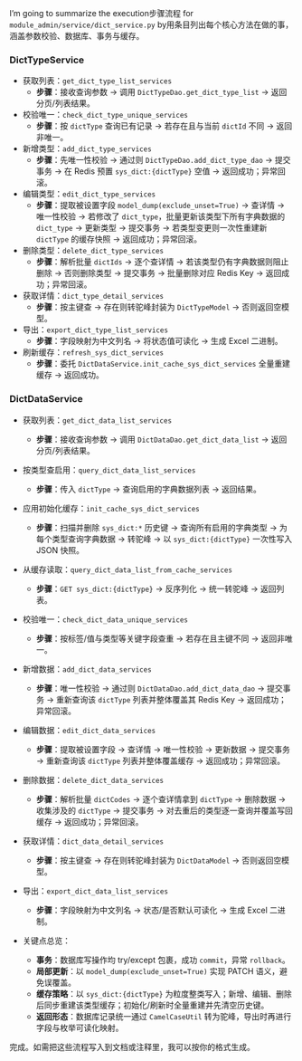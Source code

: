 I’m going to summarize the execution步骤流程 for `module_admin/service/dict_service.py` by用条目列出每个核心方法在做的事，涵盖参数校验、数据库、事务与缓存。

### DictTypeService
- 获取列表：`get_dict_type_list_services`
  - **步骤**：接收查询参数 → 调用 `DictTypeDao.get_dict_type_list` → 返回分页/列表结果。
- 校验唯一：`check_dict_type_unique_services`
  - **步骤**：按 `dictType` 查询已有记录 → 若存在且与当前 `dictId` 不同 → 返回非唯一。
- 新增类型：`add_dict_type_services`
  - **步骤**：先唯一性校验 → 通过则 `DictTypeDao.add_dict_type_dao` → 提交事务 → 在 Redis 预置 `sys_dict:{dictType}` 空值 → 返回成功；异常回滚。
- 编辑类型：`edit_dict_type_services`
  - **步骤**：提取被设置字段 `model_dump(exclude_unset=True)` → 查详情 → 唯一性校验 → 若修改了 `dict_type`，批量更新该类型下所有字典数据的 `dict_type` → 更新类型 → 提交事务 → 若类型变更则一次性重建新 `dictType` 的缓存快照 → 返回成功；异常回滚。
- 删除类型：`delete_dict_type_services`
  - **步骤**：解析批量 `dictIds` → 逐个查详情 → 若该类型仍有字典数据则阻止删除 → 否则删除类型 → 提交事务 → 批量删除对应 Redis Key → 返回成功；异常回滚。
- 获取详情：`dict_type_detail_services`
  - **步骤**：按主键查 → 存在则转驼峰封装为 `DictTypeModel` → 否则返回空模型。
- 导出：`export_dict_type_list_services`
  - **步骤**：字段映射为中文列名 → 将状态值可读化 → 生成 Excel 二进制。
- 刷新缓存：`refresh_sys_dict_services`
  - **步骤**：委托 `DictDataService.init_cache_sys_dict_services` 全量重建缓存 → 返回成功。

### DictDataService
- 获取列表：`get_dict_data_list_services`
  - **步骤**：接收查询参数 → 调用 `DictDataDao.get_dict_data_list` → 返回分页/列表结果。
- 按类型查启用：`query_dict_data_list_services`
  - **步骤**：传入 `dictType` → 查询启用的字典数据列表 → 返回结果。
- 应用初始化缓存：`init_cache_sys_dict_services`
  - **步骤**：扫描并删除 `sys_dict:*` 历史键 → 查询所有启用的字典类型 → 为每个类型查询字典数据 → 转驼峰 → 以 `sys_dict:{dictType}` 一次性写入 JSON 快照。
- 从缓存读取：`query_dict_data_list_from_cache_services`
  - **步骤**：`GET sys_dict:{dictType}` → 反序列化 → 统一转驼峰 → 返回列表。
- 校验唯一：`check_dict_data_unique_services`
  - **步骤**：按标签/值与类型等关键字段查重 → 若存在且主键不同 → 返回非唯一。
- 新增数据：`add_dict_data_services`
  - **步骤**：唯一性校验 → 通过则 `DictDataDao.add_dict_data_dao` → 提交事务 → 重新查询该 `dictType` 列表并整体覆盖其 Redis Key → 返回成功；异常回滚。
- 编辑数据：`edit_dict_data_services`
  - **步骤**：提取被设置字段 → 查详情 → 唯一性校验 → 更新数据 → 提交事务 → 重新查询该 `dictType` 列表并整体覆盖缓存 → 返回成功；异常回滚。
- 删除数据：`delete_dict_data_services`
  - **步骤**：解析批量 `dictCodes` → 逐个查详情拿到 `dictType` → 删除数据 → 收集涉及的 `dictType` → 提交事务 → 对去重后的类型逐一查询并覆盖写回缓存 → 返回成功；异常回滚。
- 获取详情：`dict_data_detail_services`
  - **步骤**：按主键查 → 存在则转驼峰封装为 `DictDataModel` → 否则返回空模型。
- 导出：`export_dict_data_list_services`
  - **步骤**：字段映射为中文列名 → 状态/是否默认可读化 → 生成 Excel 二进制。

- 关键点总览：
  - **事务**：数据库写操作均 try/except 包裹，成功 `commit`，异常 `rollback`。
  - **局部更新**：以 `model_dump(exclude_unset=True)` 实现 PATCH 语义，避免误覆盖。
  - **缓存策略**：以 `sys_dict:{dictType}` 为粒度整类写入；新增、编辑、删除后同步重建该类型缓存；初始化/刷新时全量重建并先清空历史键。
  - **返回形态**：数据库记录统一通过 `CamelCaseUtil` 转为驼峰，导出时再进行字段与枚举可读化映射。

完成。如需把这些流程写入到文档或注释里，我可以按你的格式生成。